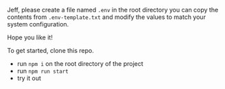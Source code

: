 Jeff, please create a file named `.env` in the root directory you can copy the contents from `.env-template.txt` and modify the values to match your system configuration.

Hope you like it!

To get started, clone this repo.

- run `npm i` on the root directory of the project
- run `npm run start`
- try it out
